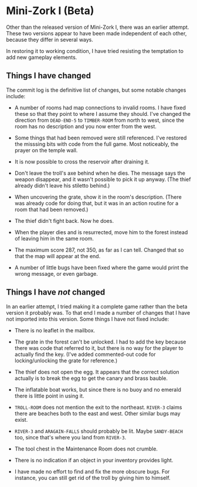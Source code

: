 # Mini-Zork I (Beta)

Other than the released version of Mini-Zork I, there was an earlier
attempt. These two versions appear to have been made independent of
each other, because they differ in several ways.

In restoring it to working condition, I have tried resisting the
temptation to add new gameplay elements.

## Things I have changed

The commit log is the definitive list of changes, but some notable
changes include:

* A number of rooms had map connections to invalid rooms. I have fixed
  these so that they point to where I assume they should. I've changed
  the direction from ```DEAD-END-5``` to ```TIMBER-ROOM``` from north
  to west, since the room has no description and you now enter from
  the west.

* Some things that had been removed were still referenced. I've
  restored the misssing bits with code from the full game. Most
  noticeably, the prayer on the temple wall.

* It is now possible to cross the reservoir after draining it.

* Don't leave the troll's axe behind when he dies. The message says
  the weapon disappear, and it wasn't possible to pick it up anyway.
  (The thief already didn't leave his stiletto behind.)

* When uncovering the grate, show it in the room's description. (There
  was already code for doing that, but it was in an action routine for
  a room that had been removed.)

* The thief didn't fight back. Now he does.

* When the player dies and is resurrected, move him to the forest
  instead of leaving him in the same room.

* The maximum score 287, not 350, as far as I can tell. Changed that
  so that the map will appear at the end.

* A number of little bugs have been fixed where the game would print
  the wrong message, or even garbage.

## Things I have *not* changed

In an earlier attempt, I tried making it a complete game rather than the beta version it probably was. To that end I made a number of changes that I have not imported into this version. Some things I have not fixed include:

* There is no leaflet in the mailbox.

* The grate in the forest can't be unlocked. I had to add the key
  because there was code that referred to it, but there is no way for
  the player to actually find the key. (I've added commented-out code
  for locking/unlocking the grate for reference.)

* The thief does not open the egg. It appears that the correct
  solution actually is to break the egg to get the canary and brass
  bauble.

* The inflatable boat works, but since there is no buoy and no emerald
  there is little point in using it.

* ```TROLL-ROOM``` does not mention the exit to the northeast.
  ```RIVER-3``` claims there are beaches both to the east and west.
  Other similar bugs may exist.

* ```RIVER-3``` and ```ARAGAIN-FALLS``` should probably be lit. Maybe
  ```SANDY-BEACH``` too, since that's where you land from
  ```RIVER-3```.

* The tool chest in the Maintenance Room does not crumble.

* There is no indication if an object in your inventory provides
  light.

* I have made no effort to find and fix the more obscure bugs. For
  instance, you can still get rid of the troll by giving him to
  himself.
